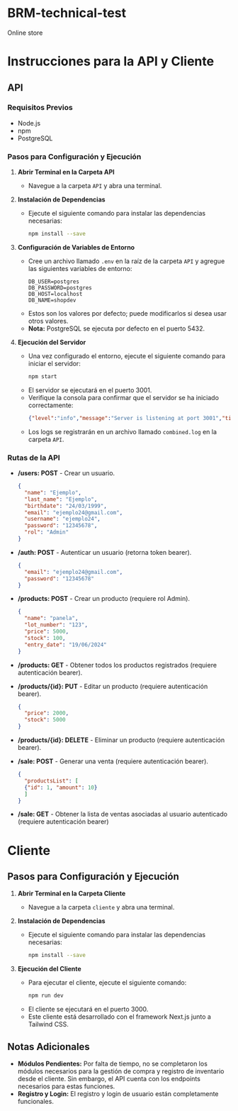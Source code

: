 # BRM-technical-test
Online store

# Instrucciones para la API y Cliente

## API

### Requisitos Previos
- Node.js
- npm
- PostgreSQL

### Pasos para Configuración y Ejecución

1. **Abrir Terminal en la Carpeta API**
   - Navegue a la carpeta `API` y abra una terminal.

2. **Instalación de Dependencias**
   - Ejecute el siguiente comando para instalar las dependencias necesarias:
     ```bash
     npm install --save
     ```

3. **Configuración de Variables de Entorno**
   - Cree un archivo llamado `.env` en la raíz de la carpeta `API` y agregue las siguientes variables de entorno:
     ```
     DB_USER=postgres
     DB_PASSWORD=postgres
     DB_HOST=localhost
     DB_NAME=shopdev
     ```
   - Estos son los valores por defecto; puede modificarlos si desea usar otros valores.
   - **Nota:** PostgreSQL se ejecuta por defecto en el puerto 5432.

4. **Ejecución del Servidor**
   - Una vez configurado el entorno, ejecute el siguiente comando para iniciar el servidor:
     ```bash
     npm start
     ```
   - El servidor se ejecutará en el puerto 3001.
   - Verifique la consola para confirmar que el servidor se ha iniciado correctamente:
     ```json
     {"level":"info","message":"Server is listening at port 3001","timestamp":"2024-06-20T06:11:05.695Z"}
     ```
   - Los logs se registrarán en un archivo llamado `combined.log` en la carpeta `API`.

### Rutas de la API

- **/users: POST** - Crear un usuario.
  ```json
  {
    "name": "Ejemplo",
    "last_name": "Ejemplo",
    "birthdate": "24/03/1999",
    "email": "ejemplo24@gmail.com",
    "username": "ejemplo24",
    "password": "12345678",
    "rol": "Admin"
  }
  ```
- **/auth: POST** - Autenticar un usuario (retorna token bearer).  
  ```json
  {
    "email": "ejemplo24@gmail.com",
    "password": "12345678"
  }
  ```

- **/products: POST** - Crear un producto (requiere rol Admin).
  ```json
  {
    "name": "panela",
    "lot_number": "123",
    "price": 5000,
    "stock": 100,
    "entry_date": "19/06/2024"
  }
  ```

- **/products: GET** - Obtener todos los productos registrados (requiere autenticación bearer).
- **/products/{id}: PUT** - Editar un producto (requiere autenticación bearer).

  ```json
  {
    "price": 2000,
    "stock": 5000
  }

  ```

- **/products/{id}: DELETE** - Eliminar un producto (requiere autenticación bearer).
- **/sale: POST** - Generar una venta (requiere autenticación bearer).

  ```json
  {
    "productsList": [
    {"id": 1, "amount": 10}
    ]
  }

  ```
- **/sale: GET** - Obtener la lista de ventas asociadas al usuario autenticado (requiere autenticación bearer)

# Cliente

## Pasos para Configuración y Ejecución

1. **Abrir Terminal en la Carpeta Cliente**
   - Navegue a la carpeta `cliente` y abra una terminal.

2. **Instalación de Dependencias**
   - Ejecute el siguiente comando para instalar las dependencias necesarias:
     ```bash
     npm install --save
     ```

3. **Ejecución del Cliente**
   - Para ejecutar el cliente, ejecute el siguiente comando:
     ```bash
     npm run dev
     ```
   - El cliente se ejecutará en el puerto 3000.
   - Este cliente está desarrollado con el framework Next.js junto a Tailwind CSS.

## Notas Adicionales

- **Módulos Pendientes:** Por falta de tiempo, no se completaron los módulos necesarios para la gestión de compra y registro de inventario desde el cliente. Sin embargo, el API cuenta con los endpoints necesarios para estas funciones.
- **Registro y Login:** El registro y login de usuario están completamente funcionales.




